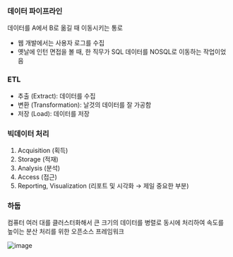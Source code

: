 ### 데이터 파이프라인

데이터를 A에서 B로 옮길 때 이동시키는 통로

- 웹 개발에서는 사용자 로그를 수집
- 옛날에 인턴 면접을 볼 때, 한 직무가 SQL 데이터를 NOSQL로 이동하는 작업이었음

### ETL

- 추출 (Extract): 데이터를 수집
- 변환 (Transformation): 날것의 데이터를 잘 가공함
- 저장 (Load): 데이터를 저장

### 빅데이터 처리

1. Acquisition (획득)
2. Storage (적재)
3. Analysis (분석)
4. Access (접근)
5. Reporting, Visualization (리포트 및 시각화 → 제일 중요한 부분)

### 하둡

컴퓨터 여러 대를 클러스터화해서 큰 크기의 데이터를 병렬로 동시에 처리하여 속도를 높이는 분산 처리를 위한 오픈소스 프레임워크

![image](https://github.com/kauKoala/Backend-Study/assets/79046106/959a83b1-e18f-46e8-a2ae-cda2aebcf7ff)
